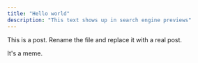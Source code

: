 ```yaml
---
title: "Hello world"
description: "This text shows up in search engine previews"
---
```


This is a post. Rename the file and replace it with a real post.

It's a meme.
